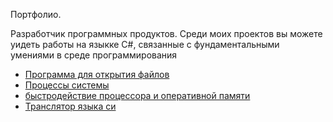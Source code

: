 Портфолио.

Разработчик программных продуктов. Среди моих проектов вы можете уидеть работы на языкке C#, связанные с фундаментальными умениями в среде программирования
<ul>
        <li><a href="https://github.com/DiRasher04/lab_2_OS" target="_blank">Программа для открытия файлов</a></li>
        <li><a href="https://github.com/DiRasher04/lab_3_OS" target="_blank">Процессы системы</a></li>
        <li><a href="https://github.com/DiRasher04/lab_5_OS" target="_blank">быстродействие процессора и оперативной памяти</a></li>
        <li><a href="https://github.com/DiRasher04/Course_Work_TA" target="_blank">Транслятор языка си</a></li>
</ul>

